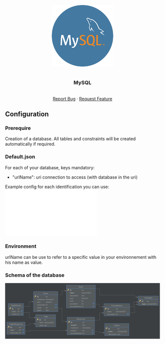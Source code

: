 <div align="center">
    <a href="https://www.kexa.io/modules">
        <img src="../../images/MySQL-Logo.png" alt="Logo" width="200">
    </a>

# <h3 align="center">MySQL</h3>

  <p align="center">
    <br />
    <a href="https://github.com/4urcloud/Kexa/issues">Report Bug</a>
    ·
    <a href="https://github.com/4urcloud/Kexa/issues">Request Feature</a>
  </p>
</div>

## Configuration

### Prerequire

Creation of a database. All tables and constraints will be created automatically if required.

### Default.json

For each of your database, keys mandatory:

- "urlName": uri connection to access (with database in the uri)

Example config for each identification you can use:
![example config for mySQL](../../config/demo/mySQL.default.json)

### Environment

urlName can be use to refer to a specific value in your environnement with his name as value.

### Schema of the database

![Image of database's schema](../../images/schema-UML-SQL.png)